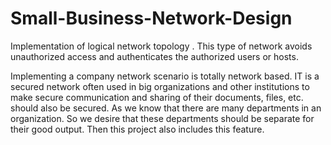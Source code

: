 # Small-Business-Network-Design
 Implementation of logical network topology . This type of network avoids unauthorized access and authenticates the authorized users or hosts.
 
 Implementing a company network scenario is totally network based. IT is a secured network often used in big organizations and other institutions to make secure communication and sharing of their documents, files, etc. should also be secured. As we know that there are many departments in an organization. So we desire that these departments should be separate for their good output. Then this project also includes this feature.

